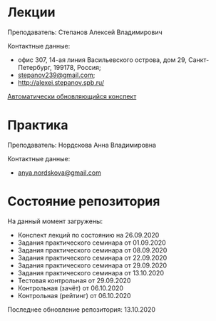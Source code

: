 # Лекции

Преподаватель: Степанов Алексей Владимирович

Контактные данные: 
+ офис 307, 14-ая линия Васильевского острова, дом 29, Санкт-Петербург, 199178, Россия; 
+ stepanov239@gmail.com; 
+ http://alexei.stepanov.spb.ru/

[Автоматически обновляющийся конспект](http://alexei.stepanov.spb.ru/students/MKNalg.pdf)

# Практика

Преподаватель: Нордскова Анна Владимировна

Контактные данные:
+ anya.nordskova@gmail.com

# Состояние репозитория

На данный момент загружены:
+ Конспект лекций по состоянию на 26.09.2020
+ Задания практического семинара от 01.09.2020
+ Задания практического семинара от 08.09.2020
+ Задания практического семинара от 22.09.2020
+ Задания практического семинара от 29.09.2020
+ Задания практического семинара от 13.10.2020
+ Тестовая контрольная от 29.09.2020
+ Контрольная (зачёт) от 06.10.2020
+ Контрольная (рейтинг) от 06.10.2020

Последнее обновление репозитория: 13.10.2020
